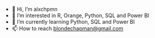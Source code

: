 - 👋 Hi, I’m alxchpmn
- 👀 I’m interested in R, Orange, Python, SQL and Power BI
- 🌱 I’m currently learning Python, SQL and Power BI
- 📫 How to reach blondechapman@gmail.com 

<!---
blondechapman/blondechapman is a ✨ special ✨ repository because its `README.md` (this file) appears on your GitHub profile.
You can click the Preview link to take a look at your changes.
--->
